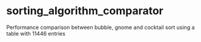 # sorting_algorithm_comparator
Performance comparison between bubble, gnome and cocktail sort using a table with 11446 entries
